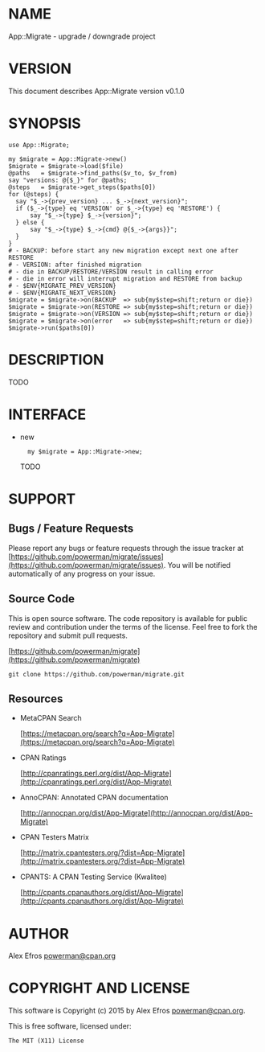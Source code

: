 # NAME

App::Migrate - upgrade / downgrade project

# VERSION

This document describes App::Migrate version v0.1.0

# SYNOPSIS

    use App::Migrate;

    my $migrate = App::Migrate->new()
    $migrate = $migrate->load($file)
    @paths   = $migrate->find_paths($v_to, $v_from)
    say "versions: @{$_}" for @paths;
    @steps   = $migrate->get_steps($paths[0])
    for (@steps) {
      say "$_->{prev_version} ... $_->{next_version}";
      if ($_->{type} eq 'VERSION' or $_->{type} eq 'RESTORE') {
          say "$_->{type} $_->{version}";
      } else {
          say "$_->{type} $_->{cmd} @{$_->{args}}";
      }
    }
    # - BACKUP: before start any new migration except next one after RESTORE
    # - VERSION: after finished migration
    # - die in BACKUP/RESTORE/VERSION result in calling error
    # - die in error will interrupt migration and RESTORE from backup
    # - $ENV{MIGRATE_PREV_VERSION}
    # - $ENV{MIGRATE_NEXT_VERSION}
    $migrate = $migrate->on(BACKUP  => sub{my$step=shift;return or die})
    $migrate = $migrate->on(RESTORE => sub{my$step=shift;return or die})
    $migrate = $migrate->on(VERSION => sub{my$step=shift;return or die})
    $migrate = $migrate->on(error   => sub{my$step=shift;return or die})
    $migrate->run($paths[0])

# DESCRIPTION

TODO

# INTERFACE

- new

        my $migrate = App::Migrate->new;

    TODO

# SUPPORT

## Bugs / Feature Requests

Please report any bugs or feature requests through the issue tracker
at [https://github.com/powerman/migrate/issues](https://github.com/powerman/migrate/issues).
You will be notified automatically of any progress on your issue.

## Source Code

This is open source software. The code repository is available for
public review and contribution under the terms of the license.
Feel free to fork the repository and submit pull requests.

[https://github.com/powerman/migrate](https://github.com/powerman/migrate)

    git clone https://github.com/powerman/migrate.git

## Resources

- MetaCPAN Search

    [https://metacpan.org/search?q=App-Migrate](https://metacpan.org/search?q=App-Migrate)

- CPAN Ratings

    [http://cpanratings.perl.org/dist/App-Migrate](http://cpanratings.perl.org/dist/App-Migrate)

- AnnoCPAN: Annotated CPAN documentation

    [http://annocpan.org/dist/App-Migrate](http://annocpan.org/dist/App-Migrate)

- CPAN Testers Matrix

    [http://matrix.cpantesters.org/?dist=App-Migrate](http://matrix.cpantesters.org/?dist=App-Migrate)

- CPANTS: A CPAN Testing Service (Kwalitee)

    [http://cpants.cpanauthors.org/dist/App-Migrate](http://cpants.cpanauthors.org/dist/App-Migrate)

# AUTHOR

Alex Efros <powerman@cpan.org>

# COPYRIGHT AND LICENSE

This software is Copyright (c) 2015 by Alex Efros <powerman@cpan.org>.

This is free software, licensed under:

    The MIT (X11) License
